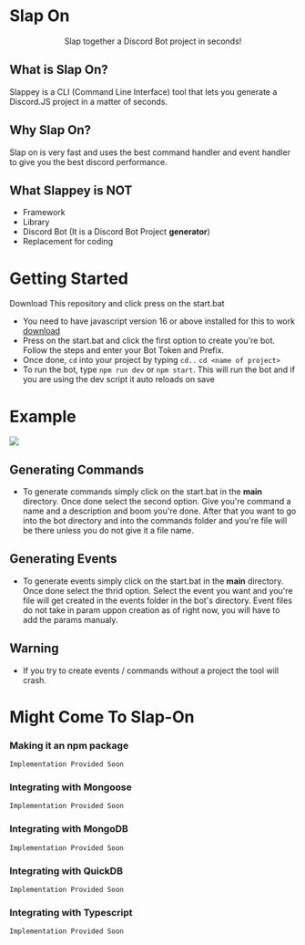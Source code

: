 # Slap On
<p align="center">Slap together a Discord Bot project in seconds!</p>

## What is Slap On?

Slappey is a CLI (Command Line Interface) tool that lets you generate a Discord.JS project in a matter of seconds.

## Why Slap On?

Slap on is very fast and uses the best command handler and event handler to give you the best discord performance.

## What Slappey is NOT

- Framework
- Library
- Discord Bot (It is a Discord Bot Project **generator**)
- Replacement for coding

# Getting Started

Download This repository and click press on the start.bat

- You need to have javascript version 16 or above installed for this to work [download](https://nodejs.org/dist/v16.14.1/node-v16.14.1-x64.msi)
- Press on the start.bat and click the first option to create you're bot. Follow the steps and enter your Bot Token and Prefix.
- Once done, `cd` into your project by typing `cd..` `cd <name of project>`
- To run the bot, type `npm run dev` or `npm start`. This will run the bot and if you are using the dev script it auto reloads on save

# Example
<img src="https://media.discordapp.net/attachments/896896265768538215/953848019290316830/Capture.PNG?width=877&height=457" />

## Generating Commands

- To generate commands simply click on the start.bat in the **main** directory. Once done select the second option. Give you're command a name and a description and boom you're done. After that you want to go into the bot directory and into the commands folder and you're file will be there unless you do not give it a file name.

## Generating Events

- To generate events simply click on the start.bat in the **main** directory. Once done select the thrid option. Select the event you want and you're file will get created in the events folder in the bot's directory. Event files do not take in param uppon creation as of right now, you will have to add the params manualy.


## Warning
- If you try to create events / commands without a project the tool will crash.

# Might Come To Slap-On
### Making it an npm package

```
Implementation Provided Soon
```

### Integrating with Mongoose

```
Implementation Provided Soon
```

### Integrating with MongoDB

```
Implementation Provided Soon
```

### Integrating with QuickDB

```
Implementation Provided Soon
```

### Integrating with Typescript

```
Implementation Provided Soon
```
